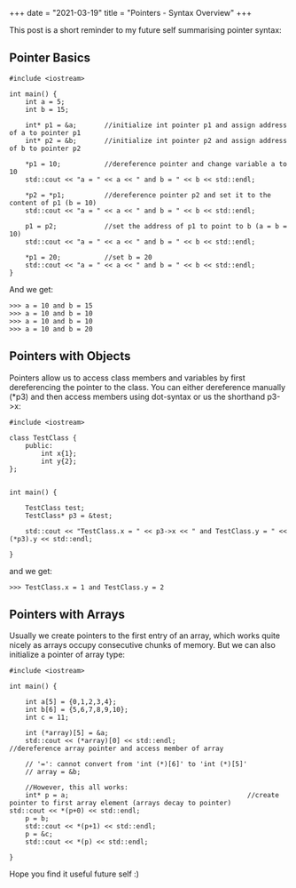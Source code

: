 +++
date = "2021-03-19"
title = "Pointers - Syntax Overview"
+++

This post is a short reminder to my future self summarising pointer syntax:


## Pointer Basics
```
#include <iostream>

int main() {
    int a = 5;
    int b = 15;

    int* p1 = &a;       //initialize int pointer p1 and assign address of a to pointer p1
    int* p2 = &b;       //initialize int pointer p2 and assign address of b to pointer p2

    *p1 = 10;           //dereference pointer and change variable a to 10
    std::cout << "a = " << a << " and b = " << b << std::endl;
    
    *p2 = *p1;          //dereference pointer p2 and set it to the content of p1 (b = 10)
    std::cout << "a = " << a << " and b = " << b << std::endl;

    p1 = p2;            //set the address of p1 to point to b (a = b = 10)
    std::cout << "a = " << a << " and b = " << b << std::endl;

    *p1 = 20;           //set b = 20
    std::cout << "a = " << a << " and b = " << b << std::endl;
}
```

And we get:
```
>>> a = 10 and b = 15
>>> a = 10 and b = 10
>>> a = 10 and b = 10
>>> a = 10 and b = 20
```

## Pointers with Objects

Pointers allow us to access class members and variables by first dereferencing the pointer to the class. You can either dereference manually (*p3) and then access members using dot-syntax or us the shorthand p3->x:
```
#include <iostream>

class TestClass {
    public:
        int x{1};
        int y{2};
};


int main() {

    TestClass test;
    TestClass* p3 = &test;

    std::cout << "TestClass.x = " << p3->x << " and TestClass.y = " << (*p3).y << std::endl;

}
```
and we get:
```
>>> TestClass.x = 1 and TestClass.y = 2
``` 

## Pointers with Arrays

Usually we create pointers to the first entry of an array, which works quite nicely as arrays occupy consecutive chunks of memory. But we can also initialize a pointer of array type:

```
#include <iostream>

int main() {

    int a[5] = {0,1,2,3,4};
    int b[6] = {5,6,7,8,9,10};
    int c = 11;

    int (*array)[5] = &a;                                   
    std::cout << (*array)[0] << std::endl;                  //dereference array pointer and access member of array

    // '=': cannot convert from 'int (*)[6]' to 'int (*)[5]'
    // array = &b; 

    //However, this all works:
    int* p = a;                                             //create pointer to first array element (arrays decay to pointer)
std::cout << *(p+0) << std::endl;                          
    p = b;
    std::cout << *(p+1) << std::endl;
    p = &c;
    std::cout << *(p) << std::endl;

}
```

Hope you find it useful future self :)
